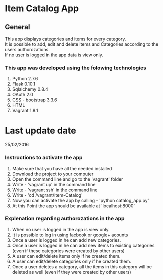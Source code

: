 # Item Catalog App

## General

This app displays categories and items for every category. </br>
It is possible to add, edit and delete items and Categories according to the users authorozations. </br>
If no user is logged in the app data is view only. </br>

### This app was developed using the folowing technologies

1. Python 2.7.6
2. Flask 0.10.1
3. Sqlalchemy 0.8.4
4. OAuth 2.0
5. CSS - bootstrap 3.3.6
6. HTML
7. Vagrant 1.8.1

# Last update date

25/02/2016

### Instructions to activate the app

1. Make sure that you have all the needed installed 
2. Download the project to your computer
3. Open the command line and go to the 'vagrant' folder
4. Write - 'vagrant up' in the command line
5. Write - 'vagrant ssh' in the command line
6. Write - 'cd /vagrant/Item-Catalog'
7. Now you can activate the app by calling - 'python catalog_app.py'
8. At this Point the app should be available at 'localhost:8000'

### Explenation regarding authorozations in the app

1. When no user is logged in the app is view only.
2. It is possible to log in using facbook or google+ acounts
3. Once a user is logged in he can add new categories.
4. Once a user is logged in he can add new items to existing categories (even if these categories were created by other users)
5. A user can edit/delete items only if he created them.
6. A user can edit/delete categories only if he created them.
7. Once a user deletes a category, all the items in this category will be deleted as well (even if they were created by other users)
